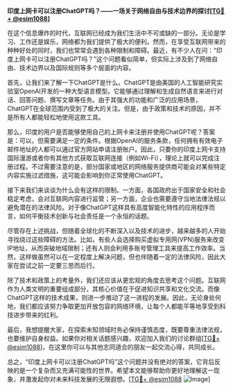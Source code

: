 **印度上网卡可以注册ChatGPT吗？——一场关于网络自由与技术边界的探讨[[TG💪+ @esim1088](https://t.me/s/esim1088)]**

在这个信息爆炸的时代，互联网已经成为我们生活中不可或缺的一部分。无论是学习、工作还是娱乐，网络都为我们提供了极大的便利。然而，在享受互联网带来的种种好处的同时，我们也常常会遇到各种限制和障碍。最近，有不少人在问：“印度上网卡可以注册ChatGPT吗？”这个问题看似简单，但实际上涉及到了网络自由、技术边界以及国际规则等多个层面的内容。

首先，让我们来了解一下ChatGPT是什么。ChatGPT是由美国的人工智能研究实验室OpenAI开发的一种大型语言模型。它能够通过理解和生成自然语言来进行对话、回答问题、撰写文章等任务。由于其强大的功能和广泛的应用场景，ChatGPT在全球范围内受到了极大的关注。但是，由于政策和技术的原因，并不是所有人都能轻松地使用这款工具。

那么，印度的用户是否能够使用自己的上网卡来注册并使用ChatGPT呢？答案是：可以，但需要满足一定的条件。根据OpenAI的服务条款，任何拥有有效电子邮件地址的人都可以通过官方网站申请注册账户。因此，只要你的印度上网卡支持国际漫游或者你有其他方式获取互联网连接（例如Wi-Fi），理论上就可以完成注册过程。不过需要注意的是，部分国家或地区的网络服务提供商可能会对某些特定内容实施过滤措施，这可能会影响到你正常使用ChatGPT。

接下来我们来谈谈为什么会有这样的限制。一方面，各国政府出于国家安全和社会稳定考虑，会对互联网内容进行监管；另一方面，企业也需要遵守当地法律法规以避免潜在的法律风险。对于像ChatGPT这样具有高度智能化特性的应用程序而言，如何平衡技术创新与社会责任是一个永恒的话题。

尽管存在上述挑战，但随着全球化的不断深入以及技术的进步，越来越多的人开始寻找绕过这些障碍的方法。比如，有些人会选择购买虚拟专用网(VPN)服务来改变IP地址，从而突破地域限制；还有人则会利用多账号管理工具来提高工作效率。当然，这样做虽然可以在一定程度上解决问题，但也伴随着一定的法律风险，因此大家在尝试之前一定要三思而后行。

除了技术和政策上的考量外，我们还应该从更宏观的角度去思考这个问题。互联网作为人类文明的重要组成部分，其核心价值在于促进知识共享和文化交流。而像ChatGPT这样的技术成果，则进一步推动了这一进程的发展。因此，无论身处何地，我们都应该努力争取更加开放包容的网络环境，让每个人都能平等地享受到科技进步带来的红利。

最后，我想提醒大家，在探索未知领域时务必保持谨慎态度，既要尊重法律法规，也要维护自身权益。如果你对相关话题感兴趣，欢迎加入我们的讨论群组[[TG💪+ @esim1088](https://t.me/s/esim1088)]，在这里你可以与其他志同道合的朋友一起交流心得，共同成长。

总之，“印度上网卡可以注册ChatGPT吗”这个问题并没有绝对的答案，它背后反映的是一个复杂而又充满可能性的世界。希望本文能够帮助你更好地理解这一现象，并激发起你对未来科技发展的无限遐想。[[TG💪+ @esim1088](https://t.me/s/esim1088) ![Image](https://i.postimg.cc/4NQfJmqS/Snipaste-2025-05-13-00-14-12.png)]